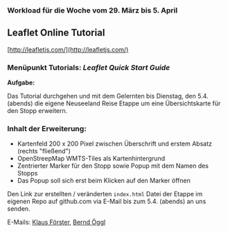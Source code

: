 ### Workload für die Woche vom 29. März bis 5. April

## Leaflet Online Tutorial

[http://leafletjs.com/](http://leafletjs.com/)

### Menüpunkt Tutorials: *Leaflet Quick Start Guide*

**Aufgabe:**

Das Tutorial durchgehen und mit dem Gelernten bis Dienstag, den 5.4. (abends) die eigene Neuseeland Reise Etappe um eine Übersichtskarte für den Stopp erweitern.

### Inhalt der Erweiterung:

* Kartenfeld 200 x 200 Pixel zwischen Überschrift und erstem Absatz (rechts "fließend")
* OpenStreepMap WMTS-Tiles als Kartenhintergrund
* Zentrierter Marker für den Stopp sowie Popup mit dem Namen des Stopps
* Das Popup soll sich erst beim Klicken auf den Marker öffnen

Den Link zur erstellten / veränderten `index.html` Datei der Etappe im eigenen Repo auf github.com via E-Mail bis zum 5.4. (abends) an uns senden.

E-Mails: [Klaus Förster](mailto:klaus.foerster@uibk.ac.at), [Bernd Öggl](mailto:bernd.oeggl@uibk.ac.at)

